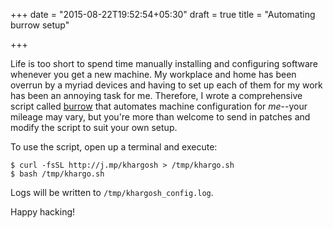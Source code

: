 +++
date = "2015-08-22T19:52:54+05:30"
draft = true
title = "Automating burrow setup"

+++

Life is too short to spend time manually installing and configuring software
whenever you get a new machine.  My workplace and home has been overrun by a
myriad devices and having to set up each of them for my work has been an
annoying task for me.  Therefore, I wrote a comprehensive script called
[burrow](github.com/khargosh/burrow/) that automates machine configuration for
*me*--your mileage may vary, but you're more than welcome to send in patches
and modify the script to suit your own setup.

To use the script, open up a terminal and execute:

    $ curl -fsSL http://j.mp/khargosh > /tmp/khargo.sh
    $ bash /tmp/khargo.sh

Logs will be written to `/tmp/khargosh_config.log`.

Happy hacking!
